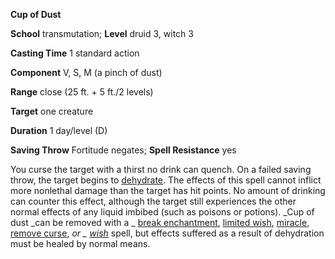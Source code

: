  **Cup of Dust**

**School** transmutation; **Level** druid 3, witch 3

**Casting Time** 1 standard action

**Component** V, S, M (a pinch of dust)

**Range** close (25 ft. + 5 ft./2 levels)

**Target** one creature

**Duration** 1 day/level (D)

**Saving Throw** Fortitude negates; **Spell Resistance** yes

You curse the target with a thirst no drink can quench. On a failed saving throw, the target begins to [dehydrate](../../environment.html#_starvation-and-thirst). The effects of this spell cannot inflict more nonlethal damage than the target has hit points. No amount of drinking can counter this effect, although the target still experiences the other normal effects of any liquid imbibed (such as poisons or potions). _Cup of dust _can be removed with a _ [break enchantment](../../spells/breakEnchantment.html#_break-enchantment), [limited wish](../../spells/limitedWish.html#_limited-wish), [miracle](../../spells/miracle.html#_miracle), [remove curse](../../spells/removeCurse.html#_remove-curse), _or _ [wish](../../spells/wish.html#_wish)_ spell, but effects suffered as a result of dehydration must be healed by normal means.

